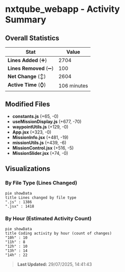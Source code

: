 # nxtqube_webapp - Activity Summary 

## Overall Statistics

| Stat                   | Value                                                             |
| ---------------------- | ----------------------------------------------------------------- |
| **Lines Added** (➕)   | 2704                                          |
| **Lines Removed** (➖) | 100                                        |
| **Net Change** (↕)    | 2604                |
| **Active Time** (⌚)   | 106 minutes |


## Modified Files
- **constants.js** (+65, -0)
- **useMissionDisplay.js** (+677, -70)
- **waypointUtils.js** (+129, -0)
- **App.jsx** (+323, -0)
- **MissionInfo.jsx** (+481, -19)
- **missionUtils.js** (+439, -6)
- **MissionControl.jsx** (+516, -5)
- **MissionSlider.jsx** (+74, -0)

## Visualizations

### By File Type (Lines Changed)

```mermaid
pie showData
title Lines changed by file type
".js" : 1386
".jsx" : 1418
```

### By Hour (Estimated Activity Count)

```mermaid
pie showData
title Coding activity by hour (count of changes)
"10h" : 10
"11h" : 8
"12h" : 10
"13h" : 14
"14h" : 22
```


> **Last Updated:** 29/07/2025, 14:41:43